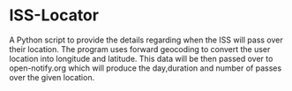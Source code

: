 # ISS-Locator
A Python script to provide the details regarding when the ISS will pass over their location. The program uses forward geocoding to convert the user location into longitude and latitude. This data will be then passed over to open-notify.org which will produce the day,duration and number of passes over the given location.
